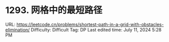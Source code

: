 # 1293. 网格中的最短路径

URL: https://leetcode.cn/problems/shortest-path-in-a-grid-with-obstacles-elimination/
Difficulty: Difficult
Tag: DP
Last edited time: July 11, 2024 5:28 PM